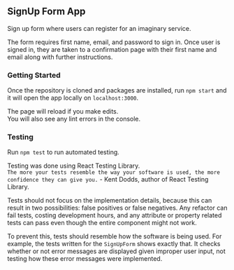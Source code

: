 ## SignUp Form App
Sign up form where users can register for an imaginary service. <br />

The form requires first name, email, and password to sign in. Once user is signed in, they are taken to a confirmation page with their first name and email along with further instructions.

### Getting Started

Once the repository is cloned and packages are installed, run `npm start` and it will open the app locally on `localhost:3000`.

The page will reload if you make edits.<br />
You will also see any lint errors in the console.

### Testing
Run `npm test` to run automated testing.

Testing was done using React Testing Library. <br />
`The more your tests resemble the way your software is used, the more confidence they can give you.` - Kent Dodds, author of React Testing Library.

Tests should not focus on the implementation details, because this can result in two possibilities: false positives or false negatives. Any refactor can fail tests, costing development hours, and any attribute or property related tests can pass even though the entire component might not work. <br />

To prevent this, tests should resemble how the software is being used. For example, the tests written for the `SignUpForm` shows exactly that. It checks whether or not error messages are displayed given improper user input, not testing how these error messages were implemented.
